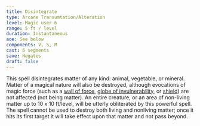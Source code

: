 ```yaml
---
title: Disintegrate
type: Arcane Transumtation/Alteration
level: Magic user 6
range: 5 ft / level
duration: Instantaneous
aoe: See below
components: V, S, M
cast: 6 segments
save: Negates
draft: false
---
```


This spell disintegrates matter of any kind: animal, vegetable, or mineral. Matter of a magical nature will also be destroyed, although evocations of magic force (such as a [wall of force](/srd/spells/magic-user/wall-of-force), [globe of invulnerability](/srd/spells/magic-user/globe-of-invulnerability), or [shield](/srd/spells/magic-user/shield)) are not affected (not being matter). An entire creature, or an area of non-living matter up to 10 x 10 ft/level, will be utterly obliterated by this powerful spell. The spell cannot be used to destroy both living and nonliving matter; once it hits its first target it will take effect upon that matter and not pass beyond.

